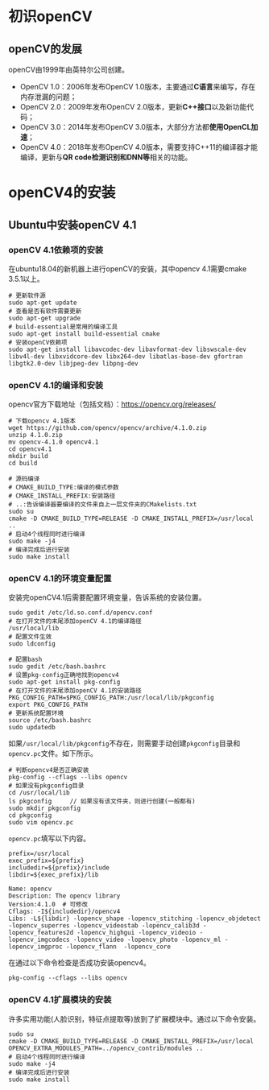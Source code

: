 # 初识openCV
## openCV的发展
openCV由1999年由英特尔公司创建。
- OpenCV 1.0：2006年发布OpenCV 1.0版本，主要通过<b>C语言</b>来编写，存在内存泄漏的问题；
- OpenCV 2.0：2009年发布OpenCV 2.0版本，更新<b>C++接口</b>以及新功能代码；
- OpenCV 3.0：2014年发布OpenCV 3.0版本，大部分方法都<b>使用OpenCL加速</b    >；
- OpenCV 4.0：2018年发布OpenCV 4.0版本，需要支持C++11的编译器才能编译，更新与<b>QR code检测识别和DNN等</b>相关的功能。

# openCV4的安装
## Ubuntu中安装openCV 4.1
### openCV 4.1依赖项的安装
在ubuntu18.04的新机器上进行openCV的安装，其中opencv 4.1需要cmake 3.5.1以上。
```shell
# 更新软件源
sudo apt-get update
# 查看是否有软件需要更新
sudo apt-get upgrade
# build-essential是常用的编译工具
sudo apt-get install build-essential cmake
# 安装openCV依赖项
sudo apt-get install libavcodec-dev libavformat-dev libswscale-dev libv4l-dev libxvidcore-dev libx264-dev libatlas-base-dev gfortran libgtk2.0-dev libjpeg-dev libpng-dev

```
### openCV 4.1的编译和安装
opencv官方下载地址（包括文档）：https://opencv.org/releases/
```shell
# 下载opencv 4.1版本
wget https://github.com/opencv/opencv/archive/4.1.0.zip
unzip 4.1.0.zip
mv opencv-4.1.0 opencv4.1
cd opencv4.1
mkdir build
cd build

# 源码编译
# CMAKE_BUILD_TYPE:编译的模式参数
# CMAKE_INSTALL_PREFIX:安装路径
# ..:告诉编译器要编译的文件来自上一层文件夹的CMakelists.txt
sudo su
cmake -D CMAKE_BUILD_TYPE=RELEASE -D CMAKE_INSTALL_PREFIX=/usr/local ..
# 启动4个线程同时进行编译
sudo make -j4
# 编译完成后进行安装
sudo make install
```

### openCV 4.1的环境变量配置
安装完openCV4.1后需要配置环境变量，告诉系统的安装位置。
```shell
sudo gedit /etc/ld.so.conf.d/opencv.conf
# 在打开文件的末尾添加openCV 4.1的编译路径
/usr/local/lib
# 配置文件生效
sudo ldconfig

# 配置bash
sudo gedit /etc/bash.bashrc
# 设置pkg-config正确地找到opencv4
sudo apt-get install pkg-config
# 在打开文件的末尾添加openCV 4.1的安装路径
PKG_CONFIG_PATH=$PKG_CONFIG_PATH:/usr/local/lib/pkgconfig
export PKG_CONFIG_PATH
# 更新系统配置环境
source /etc/bash.bashrc
sudo updatedb
```
如果`/usr/local/lib/pkgconfig`不存在，则需要手动创建`pkgconfig`目录和`opencv.pc`文件。如下所示。
```shell
# 判断opencv4是否正确安装
pkg-config --cflags --libs opencv
# 如果没有pkgconfig目录
cd /usr/local/lib
ls pkgconfig     // 如果没有该文件夹，则进行创建(一般都有)
sudo mkdir pkgconfig
cd pkgconfig
sudo vim opencv.pc
```
`opencv.pc`填写以下内容。
```shell
prefix=/usr/local
exec_prefix=${prefix}
includedir=${prefix}/include
libdir=${exec_prefix}/lib

Name: opencv
Description: The opencv library
Version:4.1.0  # 可修改
Cflags: -I${includedir}/opencv4
Libs: -L${libdir} -lopencv_shape -lopencv_stitching -lopencv_objdetect -lopencv_superres -lopencv_videostab -lopencv_calib3d -lopencv_features2d -lopencv_highgui -lopencv_videoio -lopencv_imgcodecs -lopencv_video -lopencv_photo -lopencv_ml -lopencv_imgproc -lopencv_flann  -lopencv_core
```
在通过以下命令检查是否成功安装opencv4。
```shell
pkg-config --cflags --libs opencv
```

### openCV 4.1扩展模块的安装
许多实用功能(人脸识别，特征点提取等)放到了扩展模块中。通过以下命令安装。
```shell
sudo su
cmake -D CMAKE_BUILD_TYPE=RELEASE -D CMAKE_INSTALL_PREFIX=/usr/local OPENCV_EXTRA_MODULES_PATH=../opencv_contrib/modules ..
# 启动4个线程同时进行编译
sudo make -j4
# 编译完成后进行安装
sudo make install
```
